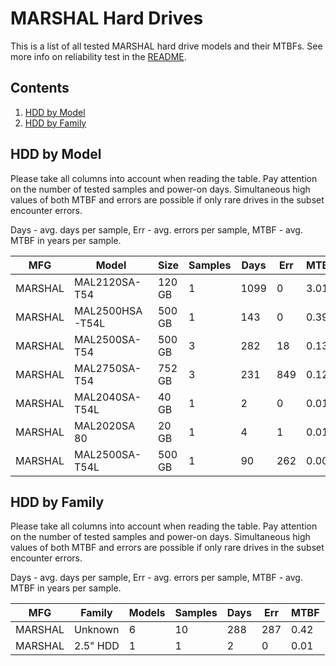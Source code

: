 MARSHAL Hard Drives
===================

This is a list of all tested MARSHAL hard drive models and their MTBFs. See more
info on reliability test in the [README](https://github.com/linuxhw/SMART).

Contents
--------

1. [ HDD by Model  ](#hdd-by-model)
2. [ HDD by Family ](#hdd-by-family)

HDD by Model
------------

Please take all columns into account when reading the table. Pay attention on the
number of tested samples and power-on days. Simultaneous high values of both MTBF
and errors are possible if only rare drives in the subset encounter errors.

Days - avg. days per sample,
Err  - avg. errors per sample,
MTBF - avg. MTBF in years per sample.

| MFG       | Model              | Size   | Samples | Days  | Err   | MTBF |
|-----------|--------------------|--------|---------|-------|-------|------|
| MARSHAL   | MAL2120SA-T54      | 120 GB | 1       | 1099  | 0     | 3.01   |
| MARSHAL   | MAL2500HSA-T54L    | 500 GB | 1       | 143   | 0     | 0.39   |
| MARSHAL   | MAL2500SA-T54      | 500 GB | 3       | 282   | 18    | 0.13   |
| MARSHAL   | MAL2750SA-T54      | 752 GB | 3       | 231   | 849   | 0.12   |
| MARSHAL   | MAL2040SA-T54L     | 40 GB  | 1       | 2     | 0     | 0.01   |
| MARSHAL   | MAL2020SA 80       | 20 GB  | 1       | 4     | 1     | 0.01   |
| MARSHAL   | MAL2500SA-T54L     | 500 GB | 1       | 90    | 262   | 0.00   |

HDD by Family
-------------

Please take all columns into account when reading the table. Pay attention on the
number of tested samples and power-on days. Simultaneous high values of both MTBF
and errors are possible if only rare drives in the subset encounter errors.

Days - avg. days per sample,
Err  - avg. errors per sample,
MTBF - avg. MTBF in years per sample.

| MFG       | Family                 | Models | Samples | Days  | Err   | MTBF |
|-----------|------------------------|--------|---------|-------|-------|------|
| MARSHAL   | Unknown                | 6      | 10      | 288   | 287   | 0.42   |
| MARSHAL   | 2.5" HDD               | 1      | 1       | 2     | 0     | 0.01   |
